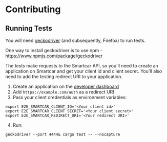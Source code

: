# Contributing

## Running Tests

You will need [geckodriver](https://github.com/mozilla/geckodriver/releases) (and subsequently, Firefox) to run tests.

One way to install geckodriver is to use npm - https://www.npmjs.com/package/geckodriver

The tests make requests to the Smartcar API, so you'll need to create an application on Smartcar and get your client id and client secret. You'll also need to add the testing redirect URI to your application.

1. Create an application on the [developer dashboard](https://dashboard.smartcar.com)
2. Add `https://example.com/auth` as a redirect URI
3. Pass your client credentials as environment variables:

```
export E2E_SMARTCAR_CLIENT_ID='<Your client id>'
export E2E_SMARTCAR_CLIENT_SECRET='<Your client secret>'
export E2E_SMARTCAR_REDIRECT_URI='<Your redirect URI>'
```

4. Run:

```
geckodriver --port 4444& cargo test -- --nocapture
```

